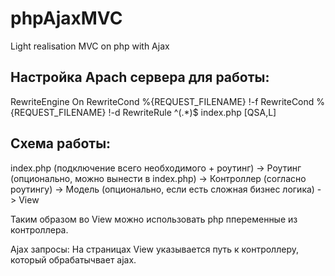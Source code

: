 # phpAjaxMVC
Light realisation MVC on php with Ajax

## Настройка Apach сервера для работы:
<IfModule mod_rewrite.c>
    RewriteEngine On
    RewriteCond %{REQUEST_FILENAME} !-f
    RewriteCond %{REQUEST_FILENAME} !-d
    RewriteRule ^(.*)$ index.php [QSA,L]
</IfModule>

## Схема работы:
index.php (подключение всего необходимого + роутинг) -> Роутинг (опционально, можно вынести в index.php) -> Контроллер (согласно роутингу) -> Модель (опционально, если есть сложная бизнес логика) -> View

Таким образом во View можно использовать php ппеременные из контроллера.

Ajax запросы:
На страницах View указывается путь к контроллеру, который обрабатычвает ajax.